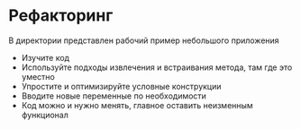 # Рефакторинг
В директории представлен рабочий пример небольшого приложения
- Изучите код
- Используйте подходы извлечения и встраивания метода, там где это уместно
- Упростите и оптимизируйте условные конструкции
- Вводите новые переменные по необходимости
- Код можно и нужно менять, главное оставить неизменным функционал